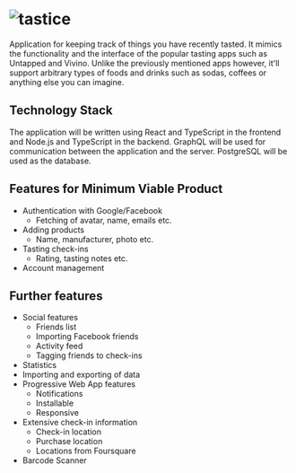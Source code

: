 # ![tastice](https://fontmeme.com/permalink/190704/0daa2ab57e001e0aa2002608810c7a69.png)

Application for keeping track of things you have recently tasted. It mimics the functionality and the interface of the popular tasting apps such as Untapped and Vivino. Unlike the previously mentioned apps however, it'll support arbitrary types of foods and drinks such as sodas, coffees or anything else you can imagine.

## Technology Stack

The application will be written using React and TypeScript in the frontend and Node.js and TypeScript in the backend. GraphQL will be used for communication between the application and the server. PostgreSQL will be used as the database.

## Features for Minimum Viable Product

* Authentication with Google/Facebook
    * Fetching of avatar, name, emails etc.
* Adding products
    * Name, manufacturer, photo etc.
* Tasting check-ins
    * Rating, tasting notes etc.
* Account management

## Further features

* Social features
    * Friends list
    * Importing Facebook friends
    * Activity feed
    * Tagging friends to check-ins
* Statistics
* Importing and exporting of data
* Progressive Web App features
    * Notifications
    * Installable
    * Responsive
* Extensive check-in information
    * Check-in location
    * Purchase location
    * Locations from Foursquare
* Barcode Scanner
    


